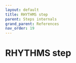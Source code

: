 ```yaml
---
layout: default
title: RHYTHMS step
parent: Steps internals
grand_parent: References
nav_order: 19
---
```

# RHYTHMS step
